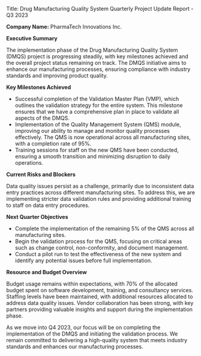  Title: Drug Manufacturing Quality System Quarterly Project Update Report - Q3 2023

**Company Name:** PharmaTech Innovations Inc.

**Executive Summary**

The implementation phase of the Drug Manufacturing Quality System (DMQS) project is progressing steadily, with key milestones achieved and the overall project status remaining on track. The DMQS initiative aims to enhance our manufacturing processes, ensuring compliance with industry standards and improving product quality.

**Key Milestones Achieved**

- Successful completion of the Validation Master Plan (VMP), which outlines the validation strategy for the entire system. This milestone ensures that we have a comprehensive plan in place to validate all aspects of the DMQS.
- Implementation of the Quality Management System (QMS) module, improving our ability to manage and monitor quality processes effectively. The QMS is now operational across all manufacturing sites, with a completion rate of 95%.
- Training sessions for staff on the new QMS have been conducted, ensuring a smooth transition and minimizing disruption to daily operations.

**Current Risks and Blockers**

Data quality issues persist as a challenge, primarily due to inconsistent data entry practices across different manufacturing sites. To address this, we are implementing stricter data validation rules and providing additional training to staff on data entry procedures.

**Next Quarter Objectives**

- Complete the implementation of the remaining 5% of the QMS across all manufacturing sites.
- Begin the validation process for the QMS, focusing on critical areas such as change control, non-conformity, and document management.
- Conduct a pilot run to test the effectiveness of the new system and identify any potential issues before full implementation.

**Resource and Budget Overview**

Budget usage remains within expectations, with 70% of the allocated budget spent on software development, training, and consultancy services. Staffing levels have been maintained, with additional resources allocated to address data quality issues. Vendor collaboration has been strong, with key partners providing valuable insights and support during the implementation phase.

As we move into Q4 2023, our focus will be on completing the implementation of the DMQS and initiating the validation process. We remain committed to delivering a high-quality system that meets industry standards and enhances our manufacturing processes.